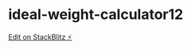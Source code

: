 # ideal-weight-calculator12

[Edit on StackBlitz ⚡️](https://stackblitz.com/edit/ideal-weight-calculator12)